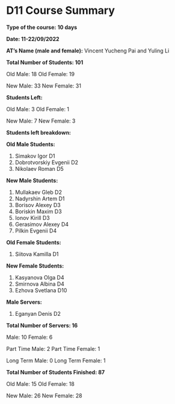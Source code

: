 # D11 Course Summary

**Type of the course:** **10 days**

**Date: 11-22/09/2022**

**AT’s Name (male and female):** Vincent Yucheng Pai and Yuling Li

**Total Number of Students: 101**

Old Male:  18
Old Female: 19

New Male:  33
New Female: 31

**Students Left:** 

Old Male: 3
Old Female: 1

New Male: 7
New Female: 3

**Students left breakdown:** 

**Old Male Students:** 

1. Simakov Igor D1
2. Dobrotvorskiy Evgenii D2
3. Nikolaev Roman D5

**New Male Students:**

1. Mullakaev Gleb D2
2. Nadyrshin Artem D1
3. Borisov Alexey D3
4. Boriskin Maxim D3
5. Ionov Kirill D3
6. Gerasimov Alexey D4
7. Pilkin Evgenii D4

**Old Female Students:** 

1. Siitova Kamilla D1

**New Female Students:** 

1. Kasyanova Olga D4
2. Smirnova Albina D4
3. Ezhova Svetlana D10

**Male Servers:**

1. Eganyan Denis D2

**Total Number of Servers: 16**

Male: 10 Female: 6

Part Time Male:  2
Part Time Female: 1

Long Term Male:  0
Long Term Female: 1

**Total Number of Students Finished: 87**

Old Male: 15
Old Female: 18

New Male: 26
New Female: 28